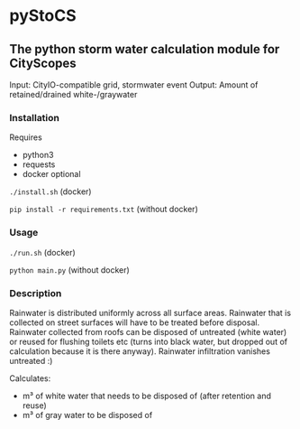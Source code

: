 # pyStoCS
## The python storm water calculation module for CityScopes

Input: CityIO-compatible grid, stormwater event
Output: Amount of retained/drained white-/graywater

### Installation

Requires
* python3
* requests
* docker optional

```./install.sh``` (docker)

```pip install -r requirements.txt``` (without docker)

### Usage

```./run.sh``` (docker)

```python main.py``` (without docker)


### Description

Rainwater is distributed uniformly across all surface areas.
Rainwater that is collected on street surfaces will have to be treated before disposal.
Rainwater collected from roofs can be disposed of untreated (white water) or reused for flushing toilets etc (turns into black water, but dropped out of calculation because it is there anyway).
Rainwater infiltration vanishes untreated :)

Calculates:
* m³ of white water that needs to be disposed of (after retention and reuse)
* m³ of gray water to be disposed of